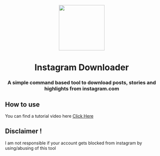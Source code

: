 <p align="center">
  <img height="150" style="margin-top:15px" src="https://i.imgur.com/lwbyQ1D.png" />
</p>
<h1 align="center">Instagram Downloader</h1>
<h3 align="center">A simple command based tool to download posts, stories and highlights from instagram.com</h3>

## How to use
You can find a tutorial video here [Click Here](https://youtu.be/lEVK3g5pPqY)

## Disclaimer !
I am not responsible if your account gets blocked from instagram by using/abusing of this tool
